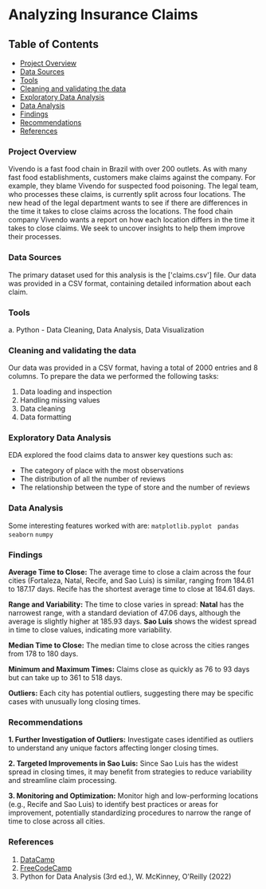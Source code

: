 # Analyzing Insurance Claims

## Table of Contents

  -  [Project Overview](#project-overview)
  -  [Data Sources](#data-sources)
  -  [Tools](#tools)
  -  [Cleaning and validating the data](#cleaning-and-validating-the-data)
  -  [Exploratory Data Analysis](#exploratory-data-analysis)
  -  [Data Analysis](#data-analysis)
  -  [Findings](#findings)
  -  [Recommendations](#recommendations)
  -  [References](#references) 

### Project Overview

Vivendo is a fast food chain in Brazil with over 200 outlets. As with many fast food establishments, customers make claims against the company. For example, they blame Vivendo for suspected food poisoning.
The legal team, who processes these claims, is currently split across four locations. The new head of the legal department wants to see if there are differences in the time it takes to close claims across the locations.
The food chain company Vivendo wants a report on how each location differs in the time it takes to close claims. 
We seek to uncover insights to help them improve their processes. 

### Data Sources

The primary dataset used for this analysis is the ['claims.csv'] file. Our data was provided in a CSV format, containing detailed information about each claim.

### Tools

a. Python  -  Data Cleaning, Data Analysis, Data Visualization

### Cleaning and validating the data

Our data was provided in a CSV format, having a total of 2000 entries and 8 columns. To prepare the data we performed the following tasks:
1. Data loading and inspection
2. Handling missing values
3. Data cleaning
4. Data formatting

### Exploratory Data Analysis

EDA explored the food claims data to answer key questions such as:
  -  The category of place with the most observations
  -  The distribution of all the number of reviews
  -  The relationship between the type of store and the number of reviews

### Data Analysis

Some interesting features worked with are: 
```matplotlib.pyplot ```
```pandas ```
```seaborn```
```numpy ```

### Findings

**Average Time to Close:** The average time to close a claim across the four cities (Fortaleza, Natal, Recife, and Sao Luis) is similar, ranging from 184.61 to 187.17 days. Recife has the shortest average time to close at 184.61 days.

**Range and Variability:** The time to close varies in spread:
  **Natal** has the narrowest range, with a standard deviation of 47.06 days, although the average is slightly higher at 185.93 days.
  **Sao Luis** shows the widest spread in time to close values, indicating more variability.

**Median Time to Close:** The median time to close across the cities ranges from 178 to 180 days.

**Minimum and Maximum Times:** Claims close as quickly as 76 to 93 days but can take up to 361 to 518 days.

**Outliers:** Each city has potential outliers, suggesting there may be specific cases with unusually long closing times.

### Recommendations

**1. Further Investigation of Outliers:** Investigate cases identified as outliers to understand any unique factors affecting longer closing times.

**2. Targeted Improvements in Sao Luis:** Since Sao Luis has the widest spread in closing times, it may benefit from strategies to reduce variability and streamline claim processing.

**3. Monitoring and Optimization:** Monitor high and low-performing locations (e.g., Recife and Sao Luis) to identify best practices or areas for improvement, potentially standardizing procedures to narrow the range of time to close across all cities.

### References
1. [DataCamp](https://app.datacamp.com/)
2. [FreeCodeCamp](https://www.freecodecamp.org/learn/data-analysis-with-python)
3. Python for Data Analysis (3rd ed.), W. McKinney, O'Reilly (2022)
